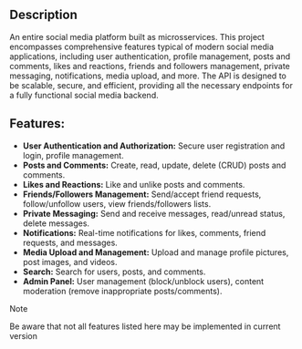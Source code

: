 ## Description

An entire social media platform built as microsservices. This project encompasses comprehensive features typical of modern social media applications, including user authentication, profile management, posts and comments, likes and reactions, friends and followers management, private messaging, notifications, media upload, and more. The API is designed to be scalable, secure, and efficient, providing all the necessary endpoints for a fully functional social media backend.

## Features:
- **User Authentication and Authorization:** Secure user registration and login, profile management.
- **Posts and Comments:** Create, read, update, delete (CRUD) posts and comments.
- **Likes and Reactions:** Like and unlike posts and comments.
- **Friends/Followers Management:** Send/accept friend requests, follow/unfollow users, view friends/followers lists.
- **Private Messaging:** Send and receive messages, read/unread status, delete messages.
- **Notifications:** Real-time notifications for likes, comments, friend requests, and messages.
- **Media Upload and Management:** Upload and manage profile pictures, post images, and videos.
- **Search:** Search for users, posts, and comments.
- **Admin Panel:** User management (block/unblock users), content moderation (remove inappropriate posts/comments).

> [!NOTE]
> Be aware that not all features listed here may be implemented in current version